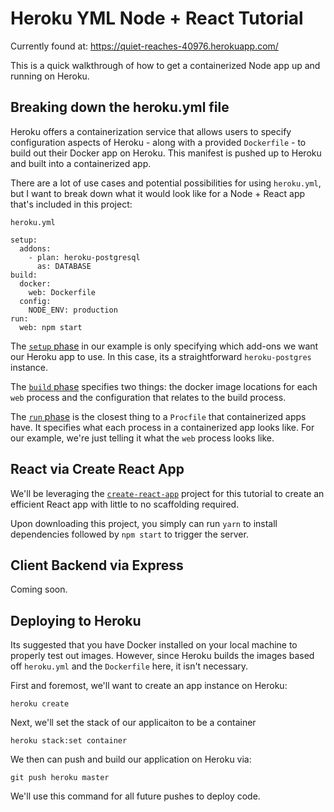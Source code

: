 # Heroku YML Node + React Tutorial

Currently found at: https://quiet-reaches-40976.herokuapp.com/

This is a quick walkthrough of how to get a containerized Node app up and running on Heroku.

## Breaking down the heroku.yml file

Heroku offers a containerization service that allows users to specify configuration aspects of Heroku - along with a provided `Dockerfile` - to build out their Docker app on Heroku. This manifest is pushed up to Heroku and built into a containerized app.

There are a lot of use cases and potential possibilities for using `heroku.yml`, but I want to break down what it would look like for a Node + React app that's included in this project:

`heroku.yml`

```
setup:
  addons:
    - plan: heroku-postgresql
      as: DATABASE
build:
  docker:
    web: Dockerfile
  config:
    NODE_ENV: production
run:
  web: npm start
```

The [`setup` phase](https://devcenter.heroku.com/articles/build-docker-images-heroku-yml#setup-defining-your-app-s-environment) in our example is only specifying which add-ons we want our Heroku 
app to use. In this case, its a straightforward `heroku-postgres` instance. 

The [`build` phase](https://devcenter.heroku.com/articles/build-docker-images-heroku-yml#build-defining-your-build) specifies two things: the docker image locations for each `web` process and the configuration that relates to the build process. 

The [`run` phase](https://devcenter.heroku.com/articles/build-docker-images-heroku-yml#run-defining-the-processes-to-run) is the closest thing to a `Procfile` that containerized apps have. It specifies what each process in a containerized app looks like. For our example, we're just telling it what the `web` process looks like. 

## React via Create React App

We'll be leveraging the [`create-react-app`](https://github.com/facebook/create-react-app) project for this tutorial to create an efficient React app with little to no scaffolding required. 

Upon downloading this project, you simply can run `yarn` to install dependencies followed by `npm start` to trigger the server.

## Client Backend via Express

Coming soon.

## Deploying to Heroku

Its suggested that you have Docker installed on your local machine to properly test out
images. However, since Heroku builds the images based off `heroku.yml` and the `Dockerfile` here, it isn't necessary. 


First and foremost, we'll want to create an app instance on Heroku:

```
heroku create
```

Next, we'll set the stack of our applicaiton to be a container

```
heroku stack:set container
```

We then can push and build our application on Heroku via:

```
git push heroku master
```

We'll use this command for all future pushes to deploy code.